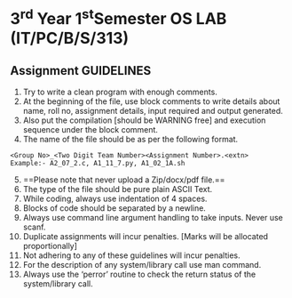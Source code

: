 # 3<sup>rd</sup> Year 1<sup>st</sup>Semester OS LAB (IT/PC/B/S/313)

## Assignment GUIDELINES

1. Try to write a clean program with enough comments.
2. At the beginning of the file, use block comments to write details about name, roll no, assignment details, input required and output generated.
3. Also put the compilation \[should be WARNING free] and execution sequence under the block comment.
4. The name of the file should be as per the following format. 
```
<Group No>_<Two Digit Team Number><Assignment Number>.<extn>
Example:- A2_07_2.c, A1_11_7.py, A1_02_1A.sh
```

5. ==Please note that never upload a Zip/docx/pdf file.==
6. The type of the file should be pure plain ASCII Text.
7. While coding, always use indentation of 4 spaces.
8. Blocks of code should be separated by a newline.
9. Always use command line argument handling to take inputs. Never use scanf.
10. Duplicate assignments will incur penalties. \[Marks will be allocated proportionally]
11. Not adhering to any of these guidelines will incur penalties.
12. For the description of any system/library call use man command.
13. Always use the ‘perror’ routine to check the return status of the system/library
call.
